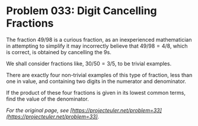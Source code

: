 # Problem 033: Digit Cancelling Fractions

The fraction $49/98$ is a curious fraction, as an inexperienced mathematician in attempting to simplify it may incorrectly believe that $49/98 = 4/8$, which is correct, is obtained by cancelling the $9\text{s}$.

We shall consider fractions like, $30/50 = 3/5$, to be trivial examples.

There are exactly four non-trivial examples of this type of fraction, less than one in value, and containing two digits in the numerator and denominator.

If the product of these four fractions is given in its lowest common terms, find the value of the denominator.

*For the original page, see [https://projecteuler.net/problem=33](https://projecteuler.net/problem=33).*

